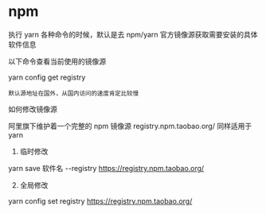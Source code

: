 # npm


执行 yarn 各种命令的时候，默认是去 npm/yarn 官方镜像源获取需要安装的具体软件信息

以下命令查看当前使用的镜像源

yarn config get registry

    默认源地址在国外，从国内访问的速度肯定比较慢

如何修改镜像源

阿里旗下维护着一个完整的 npm 镜像源 registry.npm.taobao.org/ 同样适用于 yarn
1. 临时修改

yarn save 软件名 --registry https://registry.npm.taobao.org/

2. 全局修改

yarn config set registry https://registry.npm.taobao.org/